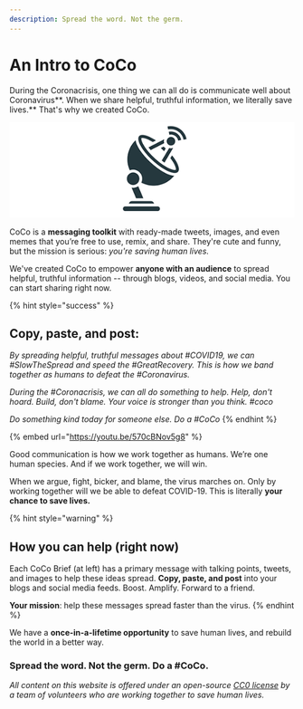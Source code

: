 ```yaml
---
description: Spread the word. Not the germ.
---
```


# An Intro to CoCo

During the Coronacrisis, one thing we can all do is communicate well about Coronavirus**. When we share helpful, truthful information, we literally save lives.** That's why we created CoCo.

![Coronavirus + Communication = CoCo](.gitbook/assets/coco-logo.png)

CoCo is a **messaging toolkit** with ready-made tweets, images, and even memes that you’re free to use, remix, and share. They're cute and funny, but the mission is serious: _you're saving human lives._

We've created CoCo to empower **anyone with an audience** to spread helpful, truthful information -- through blogs, videos, and social media. You can start sharing right now.

{% hint style="success" %}
## **Copy, paste, and post:**

_By spreading helpful, truthful messages about \#COVID19, we can \#SlowTheSpread and speed the \#GreatRecovery. This is how we band together as humans to defeat the \#Coronavirus._

_During the \#Coronacrisis, we can all do something to help. Help, don't hoard. Build, don't blame. Your voice is stronger than you think. \#coco_

_Do something kind today for someone else. Do a \#CoCo_
{% endhint %}

{% embed url="https://youtu.be/570cBNov5g8" %}

Good communication is how we work together as humans. We’re one human species. And if we work together, we will win.

When we argue, fight, bicker, and blame, the virus marches on. Only by working together will we be able to defeat COVID-19. This is literally **your chance to save lives.**

{% hint style="warning" %}
## **How you can help \(right now\)**

Each CoCo Brief \(at left\) has a primary message with talking points, tweets, and images to help these ideas spread. **Copy, paste, and post** into your blogs and social media feeds. Boost. Amplify. Forward to a friend. 

**Your mission**: help these messages spread faster than the virus.
{% endhint %}

We have a **once-in-a-lifetime opportunity** to save human lives, and rebuild the world in a better way.

### Spread the word. Not the germ. Do a \#CoCo.



_All content on this website is offered under an open-source_ [_CC0 license_](https://creativecommons.org/share-your-work/public-domain/cc0/) _by a team of volunteers who are working together to save human lives._ 

